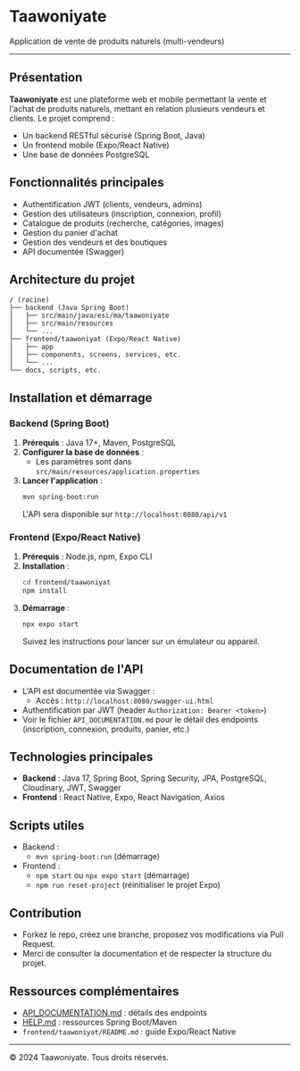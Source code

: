 # Taawoniyate

Application de vente de produits naturels (multi-vendeurs)

---

## Présentation

**Taawoniyate** est une plateforme web et mobile permettant la vente et l'achat de produits naturels, mettant en relation plusieurs vendeurs et clients. Le projet comprend :
- Un backend RESTful sécurisé (Spring Boot, Java)
- Un frontend mobile (Expo/React Native)
- Une base de données PostgreSQL

## Fonctionnalités principales
- Authentification JWT (clients, vendeurs, admins)
- Gestion des utilisateurs (inscription, connexion, profil)
- Catalogue de produits (recherche, catégories, images)
- Gestion du panier d'achat
- Gestion des vendeurs et des boutiques
- API documentée (Swagger)

## Architecture du projet

```
/ (racine)
├── backend (Java Spring Boot)
│   ├── src/main/java/esi/ma/taawoniyate
│   ├── src/main/resources
│   └── ...
├── frontend/taawoniyat (Expo/React Native)
│   ├── app
│   ├── components, screens, services, etc.
│   └── ...
└── docs, scripts, etc.
```

## Installation et démarrage

### Backend (Spring Boot)
1. **Prérequis** : Java 17+, Maven, PostgreSQL
2. **Configurer la base de données** :
   - Les paramètres sont dans `src/main/resources/application.properties`
3. **Lancer l'application** :
   ```bash
   mvn spring-boot:run
   ```
   L'API sera disponible sur `http://localhost:8080/api/v1`

### Frontend (Expo/React Native)
1. **Prérequis** : Node.js, npm, Expo CLI
2. **Installation** :
   ```bash
   cd frontend/taawoniyat
   npm install
   ```
3. **Démarrage** :
   ```bash
   npx expo start
   ```
   Suivez les instructions pour lancer sur un émulateur ou appareil.

## Documentation de l'API
- L'API est documentée via Swagger :
  - Accès : `http://localhost:8080/swagger-ui.html`
- Authentification par JWT (header `Authorization: Bearer <token>`)
- Voir le fichier `API_DOCUMENTATION.md` pour le détail des endpoints (inscription, connexion, produits, panier, etc.)

## Technologies principales
- **Backend** : Java 17, Spring Boot, Spring Security, JPA, PostgreSQL, Cloudinary, JWT, Swagger
- **Frontend** : React Native, Expo, React Navigation, Axios

## Scripts utiles
- Backend :
  - `mvn spring-boot:run` (démarrage)
- Frontend :
  - `npm start` ou `npx expo start` (démarrage)
  - `npm run reset-project` (réinitialiser le projet Expo)

## Contribution
- Forkez le repo, créez une branche, proposez vos modifications via Pull Request.
- Merci de consulter la documentation et de respecter la structure du projet.

## Ressources complémentaires
- [API_DOCUMENTATION.md](./API_DOCUMENTATION.md) : détails des endpoints
- [HELP.md](./HELP.md) : ressources Spring Boot/Maven
- `frontend/taawoniyat/README.md` : guide Expo/React Native

---

© 2024 Taawoniyate. Tous droits réservés.
